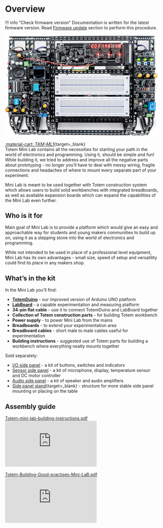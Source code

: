 # Overview

[LabBoard]: ../labboard/index.md "Totem LabBoard"
[TotemDuino]: ../totemduino/index.md "Totem TotemDuino"

!!! info "Check firmware version"
    Documentation is written for the latest firmware version. Read [Firmware update](../labboard/firmware-update.md) section to perform this procedure.

![Mini Lab LabBoard photo](../assets/images/mini-lab/mini-lab-side-panel-photo.jpg)

[:material-cart: _TKM-ML1_](https://totemmaker.net/product/totem-mini-lab/){target=_blank}  
Totem Mini Lab contains all the necessities for starting your path in the world of electronics and programming. Using it, should be simple and fun! While building it, we tried to address and improve all the negative parts about prototyping - no longer you’ll have to deal with messy wiring, fragile connections and headaches of where to mount every separate part of your experiment.

Mini Lab is meant to be used together with Totem construction system which allows users to build solid workbenches with integrated breadboards, as well as available expansion boards which can expand the capabilities of the Mini Lab even further.

## Who is it for

Main goal of Mini Lab is to provide a platform which would give an easy and approachable way for students and young makers communities to build up on, using it as a stepping stone into the world of electronics and programming.

While not intended to be used in place of a professional level equipment, Mini Lab has its own advantages - small size, speed of setup and versatility could find its place in any makers shop.

## What’s in the kit

In the Mini Lab you’ll find:  

* **[TotemDuino]** - our improved version of Arduino UNO platform
* **[LabBoard]** - a capable experimentation and measuring platform
* **34-pin flat cable** - use it to connect TotemDuino and LabBoard together
* **Collection of Totem construction parts** - for building Totem workbench
* **Power supply** - to power Mini Lab from the mains
* **Breadboards** - to extend your experimentation area
* **Breadboard cables** - short male to male cables useful for experimentation
* **Building instructions** - suggested use of Totem parts for building a workbench where everything neatly mounts together

Sold separately:

- [I/O side panel](../side-panels/io-panel.md) - a kit of buttons, switches and indicators
- [Sensor side panel](../side-panels/sensor-panel.md) - a kit of microphone, display, temperature sensor and DC motor controller
- [Audio side panel](../side-panels/audio-panel.md) - a kit of speaker and audio amplifiers
- [Side panel stand](https://totemmaker.net/product/side-panel-stand/){target=_blank} - structure for more stable side panel mounting or placing on the table

## Assembly guide

<a href="https://totemmaker.net/wp-content/uploads/2018/03/totem-mini-lab-building-instructions-v.2.1-print-edit-v2.pdf" class="image fit">Totem-mini-lab-building-instructions.pdf</a>
<object style="width:100%; height:600px;" data="https://totemmaker.net/wp-content/uploads/2018/03/totem-mini-lab-building-instructions-v.2.1-print-edit-v2.pdf" type="application/pdf">
    <embed src="https://totemmaker.net/wp-content/uploads/2018/03/totem-mini-lab-building-instructions-v.2.1-print-edit-v2.pdf" type="application/pdf" />
</object>

<a href="https://totemmaker.net/wp-content/uploads/2018/02/Totem-Building-Good-practises-v.1.0-Mini-LaB.pdf" class="image fit">Totem-Building-Good-practises-Mini-LaB.pdf</a>
<object style="width:100%; height:600px;" data="https://totemmaker.net/wp-content/uploads/2018/02/Totem-Building-Good-practises-v.1.0-Mini-LaB.pdf" type="application/pdf">
    <embed src="https://totemmaker.net/wp-content/uploads/2018/02/Totem-Building-Good-practises-v.1.0-Mini-LaB.pdf" type="application/pdf" />
</object>
